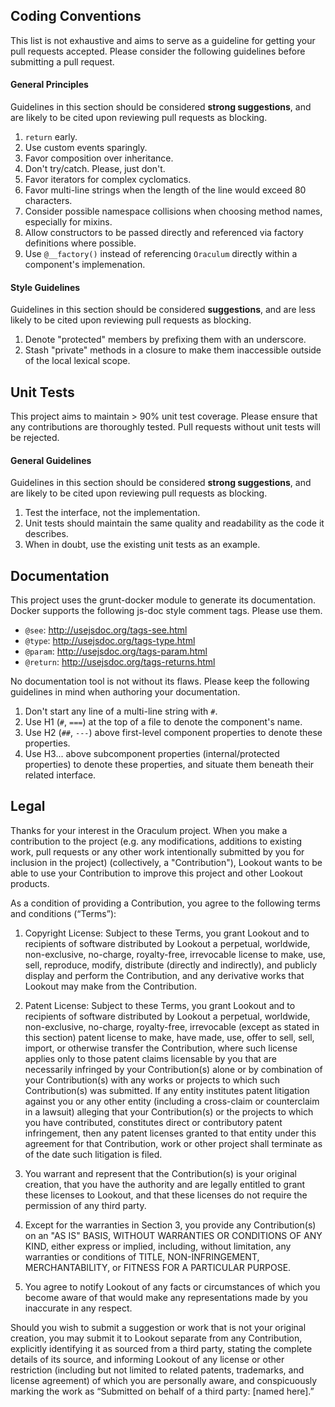 Coding Conventions
------------------
This list is not exhaustive and aims to serve as a guideline for getting your pull requests accepted. Please consider the following guidelines before submitting a pull request.

#### General Principles
Guidelines in this section should be considered **strong suggestions**, and are likely to be cited upon reviewing pull requests as blocking.

  1. `return` early.
  1. Use custom events sparingly.
  1. Favor composition over inheritance.
  1. Don't try/catch. Please, just don't.
  1. Favor iterators for complex cyclomatics.
  1. Favor multi-line strings when the length of the line would exceed 80 characters.
  1. Consider possible namespace collisions when choosing method names, especially for mixins.
  1. Allow constructors to be passed directly and referenced via factory definitions where possible.
  1. Use `@__factory()` instead of referencing `Oraculum` directly within a component's implemenation.

#### Style Guidelines
Guidelines in this section should be considered **suggestions**, and are less likely to be cited upon reviewing pull requests as blocking.

  1. Denote "protected" members by prefixing them with an underscore.
  1. Stash "private" methods in a closure to make them inaccessible outside of the local lexical scope.

Unit Tests
----------
This project aims to maintain > 90% unit test coverage. Please ensure that any contributions are thoroughly tested. Pull requests without unit tests will be rejected.

#### General Guidelines
Guidelines in this section should be considered **strong suggestions**, and are likely to be cited upon reviewing pull requests as blocking.

  1. Test the interface, not the implementation.
  1. Unit tests should maintain the same quality and readability as the code it describes.
  1. When in doubt, use the existing unit tests as an example.

Documentation
-------------
This project uses the grunt-docker module to generate its documentation. Docker supports the following js-doc style comment tags. Please use them.

  * `@see`: http://usejsdoc.org/tags-see.html
  * `@type`: http://usejsdoc.org/tags-type.html
  * `@param`: http://usejsdoc.org/tags-param.html
  * `@return`: http://usejsdoc.org/tags-returns.html

No documentation tool is not without its flaws. Please keep the following guidelines in mind when authoring your documentation.

  1. Don't start any line of a multi-line string with `#`.
  1. Use H1 (`#`, `===`) at the top of a file to denote the component's name.
  1. Use H2 (`##`, `---`) above first-level component properties to denote these properties.
  1. Use H3... above subcomponent properties (internal/protected properties) to denote these properties, and situate them beneath their related interface.

Legal
-----

Thanks for your interest in the Oraculum project.  When you make a contribution to the project (e.g. any modifications, additions to existing work, pull requests or any other work intentionally submitted by you for inclusion in the project) (collectively, a "Contribution"), Lookout wants to be able to use your Contribution to improve this project and other Lookout products.

As a condition of providing a Contribution, you agree to the following terms and conditions (“Terms”):

  1. Copyright License: Subject to these Terms, you grant Lookout and to recipients of software distributed by Lookout a perpetual, worldwide, non-exclusive, no-charge, royalty-free, irrevocable license to make, use, sell, reproduce, modify, distribute (directly and indirectly), and publicly display and perform the Contribution, and any derivative works that Lookout may make from the Contribution.

  2. Patent License: Subject to these Terms, you grant Lookout and to recipients of software distributed by Lookout a perpetual, worldwide, non-exclusive, no-charge, royalty-free, irrevocable (except as stated in this section) patent license to make, have made, use, offer to sell, sell, import, or otherwise transfer the Contribution, where such license applies only to those patent claims licensable by you that are necessarily infringed by your Contribution(s) alone or by combination of your Contribution(s) with any works or projects to which such Contribution(s) was submitted. If any entity institutes patent litigation against you or any other entity (including a cross-claim or counterclaim in a lawsuit) alleging that your Contribution(s) or the projects to which you have contributed, constitutes direct or contributory patent infringement, then any patent licenses granted to that entity under this agreement for that Contribution, work or other project shall terminate as of the date such litigation is filed.

  3. You warrant and represent that the Contribution(s) is your original creation, that you have the authority and are legally entitled to grant these licenses to Lookout, and that these licenses do not require the permission of any third party.

  4. Except for the warranties in Section 3, you provide any Contribution(s) on an "AS IS" BASIS, WITHOUT WARRANTIES OR CONDITIONS OF ANY KIND, either express or implied, including, without limitation, any warranties or conditions of TITLE, NON-INFRINGEMENT, MERCHANTABILITY, or FITNESS FOR A PARTICULAR PURPOSE.

  5. You agree to notify Lookout of any facts or circumstances of which you become aware of that would make any representations made by you inaccurate in any respect.


Should you wish to submit a suggestion or work that is not your original creation, you may submit it to Lookout separate from any Contribution, explicitly identifying it as sourced from a third party, stating the complete details of its source, and informing Lookout of any license or other restriction (including but not limited to related patents, trademarks, and license agreement) of which you are personally aware, and conspicuously marking the work as “Submitted on behalf of a third party: [named here].”
